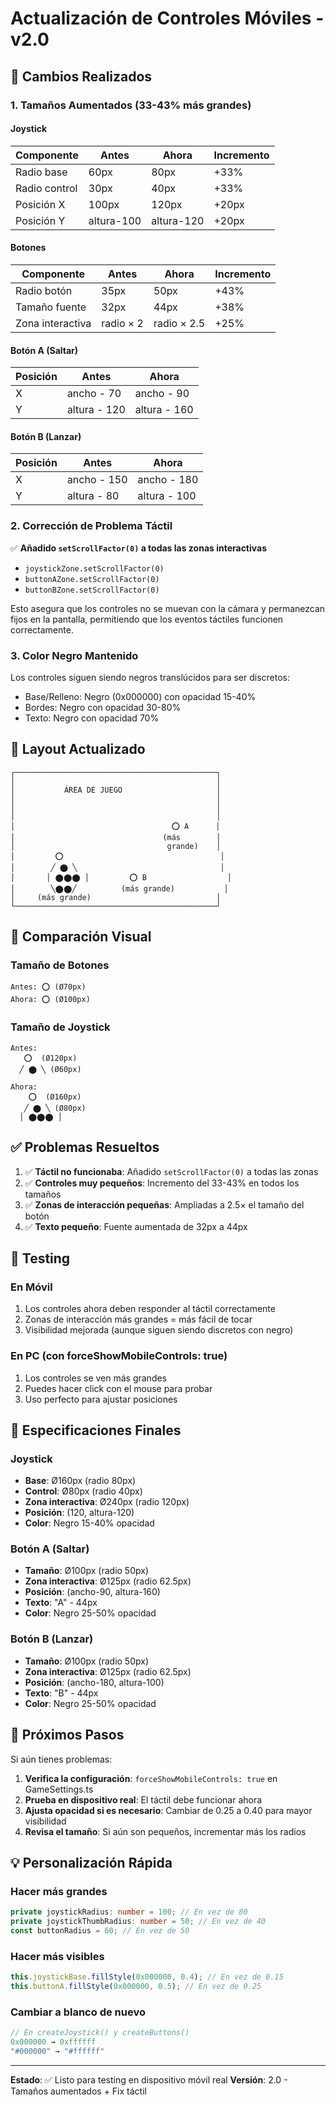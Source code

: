 # Actualización de Controles Móviles - v2.0

## 🔧 Cambios Realizados

### 1. Tamaños Aumentados (33-43% más grandes)

#### Joystick

| Componente    | Antes      | Ahora      | Incremento |
| ------------- | ---------- | ---------- | ---------- |
| Radio base    | 60px       | 80px       | +33%       |
| Radio control | 30px       | 40px       | +33%       |
| Posición X    | 100px      | 120px      | +20px      |
| Posición Y    | altura-100 | altura-120 | +20px      |

#### Botones

| Componente       | Antes     | Ahora       | Incremento |
| ---------------- | --------- | ----------- | ---------- |
| Radio botón      | 35px      | 50px        | +43%       |
| Tamaño fuente    | 32px      | 44px        | +38%       |
| Zona interactiva | radio × 2 | radio × 2.5 | +25%       |

#### Botón A (Saltar)

| Posición | Antes        | Ahora        |
| -------- | ------------ | ------------ |
| X        | ancho - 70   | ancho - 90   |
| Y        | altura - 120 | altura - 160 |

#### Botón B (Lanzar)

| Posición | Antes       | Ahora        |
| -------- | ----------- | ------------ |
| X        | ancho - 150 | ancho - 180  |
| Y        | altura - 80 | altura - 100 |

### 2. Corrección de Problema Táctil

✅ **Añadido `setScrollFactor(0)` a todas las zonas interactivas**

- `joystickZone.setScrollFactor(0)`
- `buttonAZone.setScrollFactor(0)`
- `buttonBZone.setScrollFactor(0)`

Esto asegura que los controles no se muevan con la cámara y permanezcan fijos en la pantalla, permitiendo que los eventos táctiles funcionen correctamente.

### 3. Color Negro Mantenido

Los controles siguen siendo negros translúcidos para ser discretos:

- Base/Relleno: Negro (0x000000) con opacidad 15-40%
- Bordes: Negro con opacidad 30-80%
- Texto: Negro con opacidad 70%

## 📐 Layout Actualizado

```
┌─────────────────────────────────────────────┐
│                                             │
│           ÁREA DE JUEGO                     │
│                                             │
│                                             │
│                                             │
│                                   ⭕ A      │
│                                 (más        │
│                                  grande)    │
│         ⭕                                   │
│        ╱ ⬤ ╲                                │
│       │ ⬤⬤⬤ │         ⭕ B                  │
│        ╲⬤⬤╱          (más grande)           │
│     (más grande)                            │
└─────────────────────────────────────────────┘
```

## 🎯 Comparación Visual

### Tamaño de Botones

```
Antes: ⭕ (Ø70px)
Ahora: ⭕ (Ø100px)
```

### Tamaño de Joystick

```
Antes:
   ⭕  (Ø120px)
  ╱ ⬤ ╲ (Ø60px)

Ahora:
    ⭕  (Ø160px)
   ╱ ⬤ ╲ (Ø80px)
  │ ⬤⬤⬤ │
```

## ✅ Problemas Resueltos

1. ✅ **Táctil no funcionaba**: Añadido `setScrollFactor(0)` a todas las zonas
2. ✅ **Controles muy pequeños**: Incremento del 33-43% en todos los tamaños
3. ✅ **Zonas de interacción pequeñas**: Ampliadas a 2.5× el tamaño del botón
4. ✅ **Texto pequeño**: Fuente aumentada de 32px a 44px

## 🧪 Testing

### En Móvil

1. Los controles ahora deben responder al táctil correctamente
2. Zonas de interacción más grandes = más fácil de tocar
3. Visibilidad mejorada (aunque siguen siendo discretos con negro)

### En PC (con forceShowMobileControls: true)

1. Los controles se ven más grandes
2. Puedes hacer click con el mouse para probar
3. Uso perfecto para ajustar posiciones

## 📱 Especificaciones Finales

### Joystick

- **Base**: Ø160px (radio 80px)
- **Control**: Ø80px (radio 40px)
- **Zona interactiva**: Ø240px (radio 120px)
- **Posición**: (120, altura-120)
- **Color**: Negro 15-40% opacidad

### Botón A (Saltar)

- **Tamaño**: Ø100px (radio 50px)
- **Zona interactiva**: Ø125px (radio 62.5px)
- **Posición**: (ancho-90, altura-160)
- **Texto**: "A" - 44px
- **Color**: Negro 25-50% opacidad

### Botón B (Lanzar)

- **Tamaño**: Ø100px (radio 50px)
- **Zona interactiva**: Ø125px (radio 62.5px)
- **Posición**: (ancho-180, altura-100)
- **Texto**: "B" - 44px
- **Color**: Negro 25-50% opacidad

## 🔄 Próximos Pasos

Si aún tienes problemas:

1. **Verifica la configuración**: `forceShowMobileControls: true` en GameSettings.ts
2. **Prueba en dispositivo real**: El táctil debe funcionar ahora
3. **Ajusta opacidad si es necesario**: Cambiar de 0.25 a 0.40 para mayor visibilidad
4. **Revisa el tamaño**: Si aún son pequeños, incrementar más los radios

## 💡 Personalización Rápida

### Hacer más grandes

```typescript
private joystickRadius: number = 100; // En vez de 80
private joystickThumbRadius: number = 50; // En vez de 40
const buttonRadius = 60; // En vez de 50
```

### Hacer más visibles

```typescript
this.joystickBase.fillStyle(0x000000, 0.4); // En vez de 0.15
this.buttonA.fillStyle(0x000000, 0.5); // En vez de 0.25
```

### Cambiar a blanco de nuevo

```typescript
// En createJoystick() y createButtons()
0x000000 → 0xffffff
"#000000" → "#ffffff"
```

---

**Estado**: ✅ Listo para testing en dispositivo móvil real
**Versión**: 2.0 - Tamaños aumentados + Fix táctil
